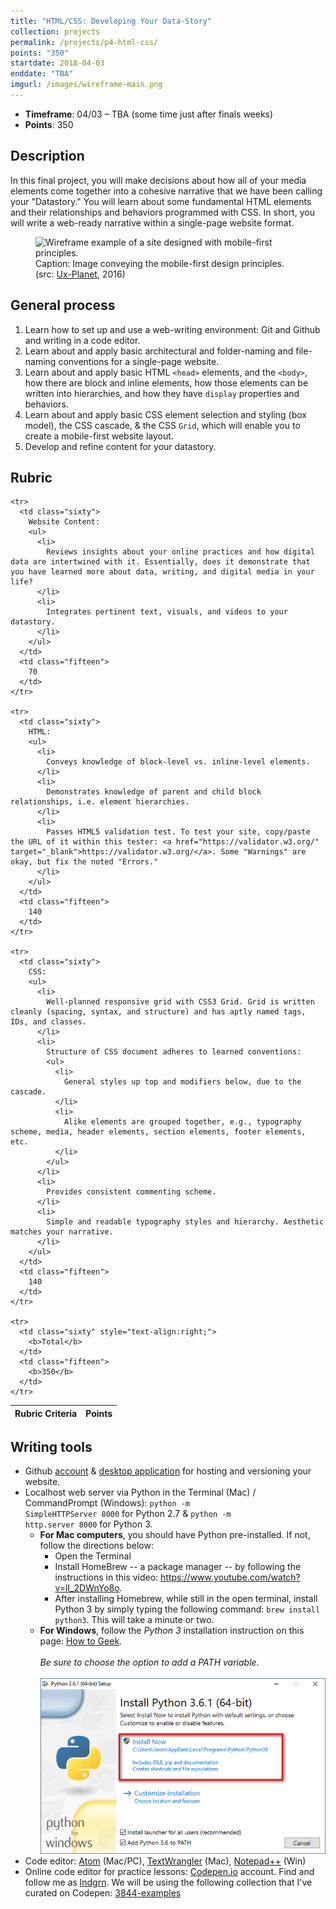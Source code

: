 ```yaml
---
title: "HTML/CSS: Developing Your Data-Story"
collection: projects
permalink: /projects/p4-html-css/
points: "350"
startdate: 2018-04-03
enddate: "TBA"
imgurl: /images/wireframe-main.png
---
```


<ul class="project-top-info">
  <li>
    <b>Timeframe</b>: 04/03 &ndash; TBA (some time just after finals weeks)</li>
  <li>
    <b>Points</b>: 350</li>
</ul>

## Description

In this final project, you will make decisions about how all of your media elements come together into a cohesive narrative that we have been calling your "Datastory." You will learn about some fundamental HTML elements and their relationships and behaviors programmed with CSS. In short, you will write a web-ready narrative within a single-page website format.

<figure class="figure-inline">
  <img src="/engl3844s18/images/mobilefirst-layout.png" alt="Wireframe example of a site designed with mobile-first principles." />
  <figcaption>
    Caption: Image conveying the mobile-first design principles. (src: <a href="https://uxplanet.org/responsive-design-best-practices-c6d3f5fd163b" target="_blank">Ux-Planet</a>, 2016)
  </figcaption>
</figure>

## General process

1. Learn how to set up and use a web-writing environment: Git and Github and writing in a code editor.
2. Learn about and apply basic architectural and folder-naming and file-naming conventions for a single-page website.
3. Learn about and apply basic HTML <code>&lt;head&gt;</code> elements, and the <code>&lt;body&gt;</code>, how there are block and inline elements, how those elements can be written into hierarchies, and how they have <code>display</code> properties and behaviors.
4. Learn about and apply basic CSS element selection and styling (box model), the CSS cascade, &amp; the CSS <code>Grid</code>, which will enable you to create a mobile-first website layout.
5. Develop and refine content for your datastory.

## Rubric

<table class="table striped">
  <thead>
    <tr>
      <th class="sixty">
        R<span>ubric Criteria</span>
      </th>
      <th class="fifteen">
        P<span>oints</span>
      </th>
    </tr>
  </thead>
  <tbody>

    <tr>
      <td class="sixty">
        Website Content:
        <ul>
          <li>
            Reviews insights about your online practices and how digital data are intertwined with it. Essentially, does it demonstrate that you have learned more about data, writing, and digital media in your life?
          </li>
          <li>
            Integrates pertinent text, visuals, and videos to your datastory.
          </li>
        </ul>
      </td>
      <td class="fifteen">
        70
      </td>
    </tr>

    <tr>
      <td class="sixty">
        HTML:
        <ul>
          <li>
            Conveys knowledge of block-level vs. inline-level elements.
          </li>
          <li>
            Demonstrates knowledge of parent and child block relationships, i.e. element hierarchies.
          </li>
          <li>
            Passes HTML5 validation test. To test your site, copy/paste the URL of it within this tester: <a href="https://validator.w3.org/" target="_blank">https://validator.w3.org/</a>. Some "Warnings" are okay, but fix the noted "Errors."
          </li>
        </ul>
      </td>
      <td class="fifteen">
        140
      </td>
    </tr>

    <tr>
      <td class="sixty">
        CSS:
        <ul>
          <li>
            Well-planned responsive grid with CSS3 Grid. Grid is written cleanly (spacing, syntax, and structure) and has aptly named tags, IDs, and classes.
          </li>
          <li>
            Structure of CSS document adheres to learned conventions:
            <ul>
              <li>
                General styles up top and modifiers below, due to the cascade.
              </li>
              <li>
                Alike elements are grouped together, e.g., typography scheme, media, header elements, section elements, footer elements, etc.
              </li>
            </ul>
          </li>
          <li>
            Provides consistent commenting scheme.
          </li>
          <li>
            Simple and readable typography styles and hierarchy. Aesthetic matches your narrative.
          </li>
        </ul>
      </td>
      <td class="fifteen">
        140
      </td>
    </tr>

    <tr>
      <td class="sixty" style="text-align:right;">
        <b>Total</b>
      </td>
      <td class="fifteen">
        <b>350</b>
      </td>
    </tr>

  </tbody>
</table>

## Writing tools

- Github <a href="https://github.com/" target="_blank">account</a> & <a href="https://desktop.github.com/" target="_blank">desktop application</a> for hosting and versioning your website.
- <span id="localhost-install">Localhost web server via Python in the Terminal (Mac) / CommandPrompt (Windows):</span> <code>python -m SimpleHTTPServer 8000</code> for Python 2.7 &amp; <code>python -m http.server 8000</code> for Python 3.
  - <b>For Mac computers</b>, you should have Python pre-installed. If not, follow the directions below:
    - Open the Terminal
    - Install HomeBrew -- a package manager -- by following the instructions in this video: <a href="https://www.youtube.com/watch?v=lI_2DWnYo8o" target="_blank">https://www.youtube.com/watch?v=lI_2DWnYo8o</a>.
    - After installing Homebrew, while still in the open terminal, install Python 3 by simply typing the following command: <code>brew install python3</code>. This will take a minute or two.
  - <b>For Windows</b>, follow the <em>Python 3</em> installation instruction on this page: <a href="https://www.howtogeek.com/197947/how-to-install-python-on-windows/" target="_blank">How to Geek</a>.<br/><br/><em>Be sure to choose the option to add a PATH variable</em>.<br/><br/><img style="width=70%" src="/images/python-install-win.png" />
- Code editor: <a href="https://atom.io/" target="_blank">Atom</a> (Mac/PC), <a href="https://itunes.apple.com/us/app/textwrangler/id404010395?mt=12" target="_blank">TextWrangler</a> (Mac), <a href="https://notepad-plus-plus.org/" target="_blank">Notepad++</a> (Win)
- Online code editor for practice lessons: <a href="https://codepen.io/" target="_blank">Codepen.io</a> account. Find and follow me as <a href="https://codepen.io/lndgrn/" target="_blank">lndgrn</a>. We will be using the following collection that I've curated on Codepen: <a href="https://codepen.io/collection/DdNPVo/" target="_blank">3844-examples</a>
